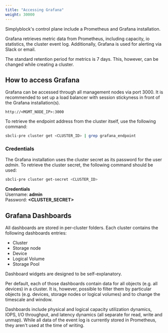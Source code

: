 ```yaml
---
title: "Accessing Grafana"
weight: 30000
---
```


Simplyblock's control plane include a Prometheus and Grafana installation.

Grafana retrieves metric data from Prometheus, including capacity, io statistics, the cluster event log. Additionally,
Grafana is used for alerting via Slack or email.

The standard retention period for metrics is 7 days. This, however, can be changed while creating a cluster.

## How to access Grafana

Grafana can be accessed through all management nodes via port 3000. It is recommended to set up a load balancer with
session stickyness in front of the Grafana installation(s).

```plain title="Grafana URLs"
http://<MGMT_NODE_IP>:3000
```

To retrieve the endpoint address from the cluster itself, use the following command:

```bash title="Retrieving the Grafana endpoint"
sbcli-pre cluster get <CLUSTER_ID> | grep grafana_endpoint
```

### Credentials

The Grafana installation uses the cluster secret as its password for the user _admin_. To retrieve the cluster secret,
the following command should be used:

```bash title="Get the cluster secret"
sbcli-pre cluster get-secret <CLUSTER_ID>
```

**Credentials**<br/>
Username: **admin**<br/>
Password: **<CLUSTER_SECRET>**

## Grafana Dashboards

All dashboards are stored in per-cluster folders. Each cluster contains the following dashboards entries:

- Cluster
- Storage node
- Device
- Logical Volume
- Storage Pool

Dashboard widgets are designed to be self-explanatory.

Per default, each of those dashboards contain data for all objects (e.g. all devices) in a cluster. It is, however,
possible to filter them by particular objects (e.g. devices, storage nodes or logical volumes) and to change the
timescale and window.

Dashboards include physical and logical capacity utilization dynamics, IOPS, I/O throughput, and latency dynamics (all
separate for read, write and unmap). While all data of the event log is currently stored in Prometheus, they aren't
used at the time of writing.
